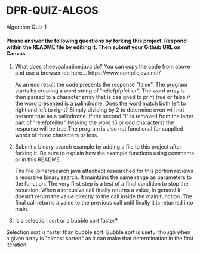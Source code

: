 # DPR-QUIZ-ALGOS
Algorithm Quiz 1
 
<h4>Please answer the following questions by forking this project. Respond within the README file by editing it. Then submit your Github URL on Canvas</h4>
<ol>
 <li>What does sheevpalpatine.java do? You can copy the code from above and use a browser ide here... https://www.compilejava.net/</li>
 
 As an end result the code presents the response "false". The program starts by creating a word string of "reliefpfpfeiller". The word array is then parsed to a character array that is designed to print true or false if the word presented is a palindrome. Does the word match both left to right and left to right? Simply dividing by 2 to determine even will not present true as a palindrome.  If the second "l" is removed from the latter part of "reiefpfeiller" (Making the word 15 or odd characters) the response will be true.The program is also not functional for supplied words of three characters or less.
 
  <li>Submit a binary search example by adding a file to this project after forking it. Be sure to explain how the example functions using comments or in this README.</li>
  
The file (binarysearch.java attached) researched for this portion reviews a recursive binary search. It maintains the same range as parameters to the function. The very first step is a test of a final condition to stop the recursion.  When a rercusive call finally returns a value, in general it doesn't return the value directly to the call inside the main function. The final call returns a value to the previous call until finally it is returned into main.
  
  
  <li>Is a selection sort or a bubble sort faster?</li>
 </ol>

 Selection sort is faster than bubble sort. Bubble sort is useful though when a given array is "almost sorted" as it can make that determination in the first iteration.
